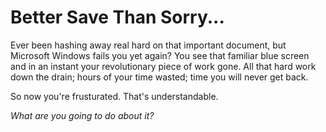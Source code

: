 # Better Save Than Sorry...

Ever been hashing away real hard on that important document, but Microsoft Windows fails you yet again? You see that familiar blue screen and in an instant your revolutionary piece of work gone. All that hard work down the drain; hours of your time wasted; time you will never get back. 

So now you're frusturated. That's understandable.

_What are you going to do about it?_
